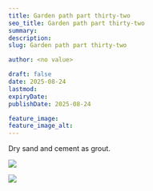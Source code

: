 ```yaml
---
title: Garden path part thirty-two
seo_title: Garden path part thirty-two
summary:
description:
slug: Garden path part thirty-two

author: <no value>

draft: false
date: 2025-08-24
lastmod:
expiryDate:
publishDate: 2025-08-24

feature_image:
feature_image_alt:
---
```

Dry sand and cement as grout.

![](/images/2927.jpeg )

![](/images/2930.jpeg )